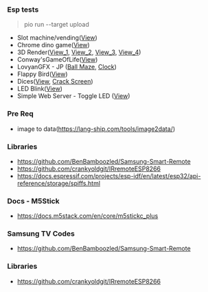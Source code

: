 ### Esp tests

> pio run --target upload

- Slot machine/vending([View](Slot_Machine))
- Chrome dino game([View](Dino_Game))
- 3D Render([View_1](3D_1), [View_2](3D_2), [View_3](3D_3), [View_4](3D_4))
- Conway'sGameOfLife([View](Game_Of_Life))
- LovyanGFX - JP ([Ball Maze](GFX_Ball_Maze), [Clock](GFX_Clock_Sample))
- Flappy Bird([View](Flappy_Bird))
- Dices([View](Dices), [Crack Screen](Crack_Screen))
- LED Blink([View](Blink))
- Simple Web Server - Toggle LED ([View](Simple_Web_Server))

### Pre Req

- image to data(https://lang-ship.com/tools/image2data/)


### Libraries
- https://github.com/BenBamboozled/Samsung-Smart-Remote
- https://github.com/crankyoldgit/IRremoteESP8266
- https://docs.espressif.com/projects/esp-idf/en/latest/esp32/api-reference/storage/spiffs.html


### Docs - M5Stick
- https://docs.m5stack.com/en/core/m5stickc_plus


### Samsung TV Codes
- https://github.com/BenBamboozled/Samsung-Smart-Remote


### Libraries
- https://github.com/crankyoldgit/IRremoteESP8266